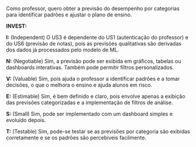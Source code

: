 Como professor, quero obter a previsão do desempenho por categorias para identificar padrões e ajustar o plano de ensino. 

**INVEST:**

**I:** (Independent) O US3 é dependente do US1 (autenticação do professor) e do US6 (previsão de notas), pois as previsões qualitativas são derivadas dos dados já processados pelo modelo de ML.

**N:** (Negotiable) Sim, a previsão pode ser exibida em gráficos, tabelas ou dashboards interativas. Também pode permitir filtros personalizados.

**V:** (Valuable) Sim, pois ajuda o professor a identificar padrões e a tomar decisões, o que o melhora o ensino e ajuda alunos em risco.

**E:** (Estimable) Sim, é bem definido e claro, pois envolve apenas a exibição das previsões categorizadas e a implementação de filtros de análise.

**S:** (Small) Sim, pode ser implementado com um dashboard simples e evoluído depois.

**T:** (Testable) Sim, pode-se testar se as previsões por categoria são exibidas corretamente e se os padrões são percebiveis facilmente.